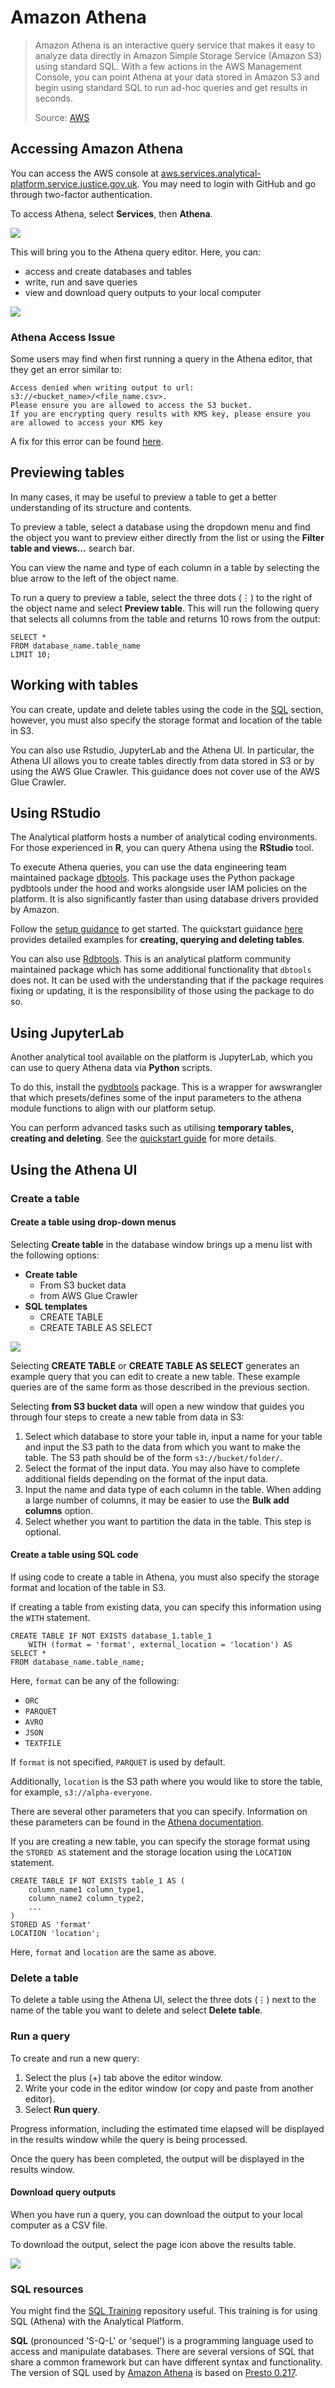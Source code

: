 # Amazon Athena

> Amazon Athena is an interactive query service that makes it easy to analyze data directly in Amazon Simple Storage Service (Amazon S3) using standard SQL. With a few actions in the AWS Management Console, you can point Athena at your data stored in Amazon S3 and begin using standard SQL to run ad-hoc queries and get results in seconds.
>
> Source: [AWS](https://docs.aws.amazon.com/athena/latest/ug/what-is.html)

## Accessing Amazon Athena

You can access the AWS console at [aws.services.analytical-platform.service.justice.gov.uk](https://aws.services.analytical-platform.service.justice.gov.uk). You may need to login with GitHub and go through two-factor authentication.

To access Athena, select **Services**, then **Athena**.

![](images/curated-databases/access-athena-2.png)

This will bring you to the Athena query editor. Here, you can:

- access and create databases and tables
- write, run and save queries
- view and download query outputs to your local computer

![](images/curated-databases/access-athena-3.png)

### Athena Access Issue

Some users may find when first running a query in the Athena editor, that they get an error similar to:

```
Access denied when writing output to url: s3://<bucket_name>/<file_name.csv>. 
Please ensure you are allowed to access the S3 bucket. 
If you are encrypting query results with KMS key, please ensure you are allowed to access your KMS key
```

A fix for this error can be found [here](https://github.com/moj-analytical-services/user-guidance-internal/wiki/Athena-set-up-issue).

## Previewing tables

In many cases, it may be useful to preview a table to get a better understanding of its structure and contents.

To preview a table, select a database using the dropdown menu and find the object you want to preview either directly from the list or using the **Filter table and views...** search bar.

You can view the name and type of each column in a table by selecting the blue arrow to the left of the object name.

To run a query to preview a table, select the three dots (⋮) to the right of the object name and select **Preview table**. This will run the following query that selects all columns from the table and returns 10 rows from the output:

```
SELECT *
FROM database_name.table_name
LIMIT 10;
```

## Working with tables

You can create, update and delete tables using the code in the [SQL](./sql.md) section, however, you must also specify the storage format and location of the table in S3.

You can also use Rstudio, JupyterLab and the Athena UI. In particular, the Athena UI allows you to create tables directly from data stored in S3 or by using the AWS Glue Crawler. This guidance does not cover use of the AWS Glue Crawler.

## Using RStudio

The Analytical platform hosts a number of analytical coding environments. For those experienced in **R**, you can query Athena using the **RStudio** tool.

To execute Athena queries, you can use the data engineering team maintained package [dbtools](https://github.com/moj-analytical-services/dbtools/). This package uses the Python package pydbtools under the hood and works alongside user IAM policies on the platform. It is also significantly faster than using database drivers provided by Amazon.

Follow the [setup guidance](https://github.com/moj-analytical-services/dbtools/#setup) to get started. The quickstart guidance [here](https://github.com/moj-analytical-services/dbtools/#examples) provides detailed examples for **creating, querying and deleting tables**.

You can also use [Rdbtools](https://github.com/moj-analytical-services/dbtools/). This is an analytical platform community maintained package which has some additional functionality that `dbtools` does not. It can be used with the understanding that if the package requires fixing or updating, it is the responsibility of those using the package to do so.

## Using JupyterLab

Another analytical tool available on the platform is JupyterLab, which you can use to query Athena data via **Python** scripts.

To do this, install the [pydbtools](https://github.com/moj-analytical-services/pydbtools/) package. This is a wrapper for awswrangler that which presets/defines some of the input parameters to the athena module functions to align with our platform setup.

You can perform advanced tasks such as utilising **temporary tables, creating and deleting**. See the [quickstart guide](https://github.com/moj-analytical-services/pydbtools/#quickstart-guide) for more details.

## Using the Athena UI

### Create a table

#### Create a table using drop-down menus

Selecting **Create table** in the database window brings up a menu list with the following options:

- **Create table**
  - From S3 bucket data
  - from AWS Glue Crawler
- **SQL templates**
  - CREATE TABLE
  - CREATE TABLE AS SELECT

![](images/curated-databases/athena-create-1.png)

Selecting **CREATE TABLE** or **CREATE TABLE AS SELECT** generates an example query that you can edit to create a new table. These example queries are of the same form as those described in the previous section.

Selecting **from S3 bucket data** will open a new window that guides you through four steps to create a new table from data in S3:

1. Select which database to store your table in, input a name for your table and input the S3 path to the data from which you want to make the table. The S3 path should be of the form `s3://bucket/folder/`.
2. Select the format of the input data. You may also have to complete additional fields depending on the format of the input data.
3. Input the name and data type of each column in the table. When adding a large number of columns, it may be easier to use the **Bulk add columns** option.
4. Select whether you want to partition the data in the table. This step is optional.

#### Create a table using SQL code

If using code to create a table in Athena, you must also specify the storage format and location of the table in S3.

If creating a table from existing data, you can specify this information using the `WITH` statement.

```
CREATE TABLE IF NOT EXISTS database_1.table_1
    WITH (format = 'format', external_location = 'location') AS
SELECT *
FROM database_name.table_name;
```

Here, `format` can be any of the following:

- `ORC`
- `PARQUET`
- `AVRO`
- `JSON`
- `TEXTFILE`

If `format` is not specified, `PARQUET` is used by default.

Additionally, `location` is the S3 path where you would like to store the table, for example, `s3://alpha-everyone`.

There are several other parameters that you can specify. Information on these parameters can be found in the [Athena documentation](https://docs.aws.amazon.com/athena/latest/ug/create-table-as.html).

If you are creating a new table, you can specify the storage format using the `STORED AS` statement and the storage location using the `LOCATION` statement.

```
CREATE TABLE IF NOT EXISTS table_1 AS (
    column_name1 column_type1,
    column_name2 column_type2,
    ...
)
STORED AS 'format'
LOCATION 'location';
```

Here, `format` and `location` are the same as above.

### Delete a table

To delete a table using the Athena UI, select the three dots (⋮) next to the name of the table you want to delete and select **Delete table**.

### Run a query

To create and run a new query:

1.  Select the plus (+) tab above the editor window.
2.  Write your code in the editor window (or copy and paste from another editor).
3.  Select **Run query**.

Progress information, including the estimated time elapsed will be displayed in the results window while the query is being processed.

Once the query has been completed, the output will be displayed in the results window.

#### Download query outputs

When you have run a query, you can download the output to your local computer as a CSV file.

To download the output, select the page icon above the results table.

![](images/curated-databases/athena-create-4.png)

### SQL resources

You might find the [SQL Training](https://github.com/moj-analytical-services/sql_training) repository useful. This training is for using SQL (Athena) with the Analytical Platform.

**SQL** (pronounced 'S-Q-L' or 'sequel') is a programming language used to access and manipulate databases. There are several versions of SQL that share a common framework but can have different syntax and functionality. The version of SQL used by [Amazon Athena](https://docs.aws.amazon.com/athena/latest/ug/what-is.html) is based on [Presto 0.217](https://prestodb.io/docs/0.217/index.html).
